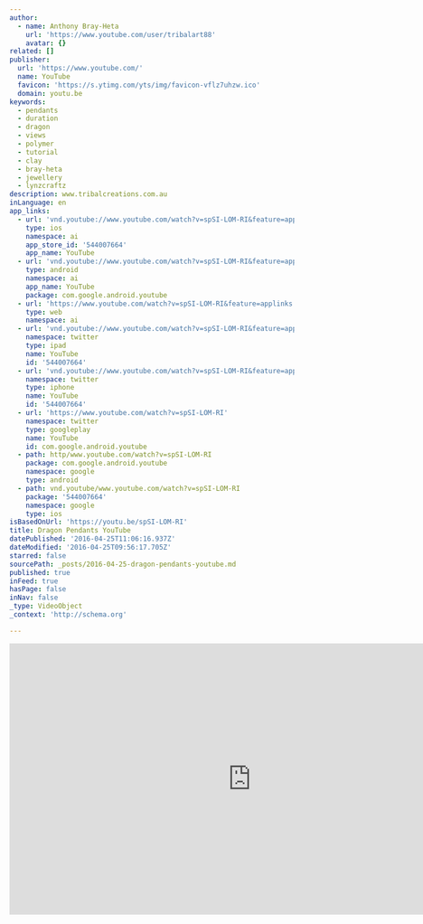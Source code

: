 ```yaml
---
author:
  - name: Anthony Bray-Heta
    url: 'https://www.youtube.com/user/tribalart88'
    avatar: {}
related: []
publisher:
  url: 'https://www.youtube.com/'
  name: YouTube
  favicon: 'https://s.ytimg.com/yts/img/favicon-vflz7uhzw.ico'
  domain: youtu.be
keywords:
  - pendants
  - duration
  - dragon
  - views
  - polymer
  - tutorial
  - clay
  - bray-heta
  - jewellery
  - lynzcraftz
description: www.tribalcreations.com.au
inLanguage: en
app_links:
  - url: 'vnd.youtube://www.youtube.com/watch?v=spSI-LOM-RI&feature=applinks'
    type: ios
    namespace: ai
    app_store_id: '544007664'
    app_name: YouTube
  - url: 'vnd.youtube://www.youtube.com/watch?v=spSI-LOM-RI&feature=applinks'
    type: android
    namespace: ai
    app_name: YouTube
    package: com.google.android.youtube
  - url: 'https://www.youtube.com/watch?v=spSI-LOM-RI&feature=applinks'
    type: web
    namespace: ai
  - url: 'vnd.youtube://www.youtube.com/watch?v=spSI-LOM-RI&feature=applinks'
    namespace: twitter
    type: ipad
    name: YouTube
    id: '544007664'
  - url: 'vnd.youtube://www.youtube.com/watch?v=spSI-LOM-RI&feature=applinks'
    namespace: twitter
    type: iphone
    name: YouTube
    id: '544007664'
  - url: 'https://www.youtube.com/watch?v=spSI-LOM-RI'
    namespace: twitter
    type: googleplay
    name: YouTube
    id: com.google.android.youtube
  - path: http/www.youtube.com/watch?v=spSI-LOM-RI
    package: com.google.android.youtube
    namespace: google
    type: android
  - path: vnd.youtube/www.youtube.com/watch?v=spSI-LOM-RI
    package: '544007664'
    namespace: google
    type: ios
isBasedOnUrl: 'https://youtu.be/spSI-LOM-RI'
title: Dragon Pendants YouTube
datePublished: '2016-04-25T11:06:16.937Z'
dateModified: '2016-04-25T09:56:17.705Z'
starred: false
sourcePath: _posts/2016-04-25-dragon-pendants-youtube.md
published: true
inFeed: true
hasPage: false
inNav: false
_type: VideoObject
_context: 'http://schema.org'

---
```

<iframe src="https://cdn.embedly.com/widgets/media.html?src=https%3A%2F%2Fwww.youtube.com%2Fembed%2FspSI-LOM-RI%3Ffeature%3Doembed&amp;url=https%3A%2F%2Fwww.youtube.com%2Fwatch%3Fv%3DspSI-LOM-RI%26feature%3Dyoutu.be&amp;image=https%3A%2F%2Fi.ytimg.com%2Fvi%2FspSI-LOM-RI%2Fhqdefault.jpg&amp;key=b7d04c9b404c499eba89ee7072e1c4f7&amp;type=text%2Fhtml&amp;schema=youtube" width="854" height="480" scrolling="no" frameborder="0" allowfullscreen="" style=""></iframe>